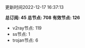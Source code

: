 更新时间2022-12-17 16:37:13

**总订阅: 45**
**总节点: 708**
**有效节点: 126**
- v2ray节点: 119
- ss节点: 1
- trojan节点: 6
